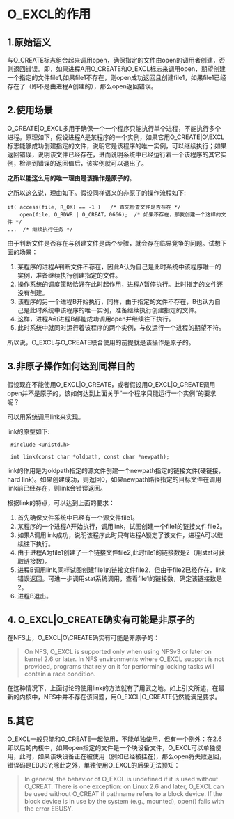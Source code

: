 # O_EXCL的作用

## 1.原始语义

与O\_CREATE标志组合起来调用open，确保指定的文件由open的调用者创建，否则返回错误。即，如果进程A用O\_CREATE和O\_EXCL标志来调用open，期望创建一个指定的文件file1,如果file1不存在，则open成功返回且创建file1，如果file1已经存在了（即不是由进程A创建的），那么open返回错误。

## 2.使用场景
O\_CREATE|O\_EXCL多用于确保一个一个程序只能执行单个进程，不能执行多个进程。原理如下，假设进程A是某程序的一个实例，如果它用O\_CREATE|O\EXCL标志能够成功创建指定的文件，说明它是该程序的唯一实例，可以继续执行；如果返回错误，说明该文件已经存在，进而说明系统中已经运行着一个该程序的其它实例，检测到错误的返回值后，该实例就可以退出了。

**之所以能这么用的唯一理由是该操作是原子的**。

之所以这么说，理由如下。假设同样语义的非原子的操作流程如下:
```
if( access(file, R_OK) == -1 )   /* 首先检查文件是否存在 */
    open(file, O_RDWR | O_CREAT，0666);  /* 如果不存在，那我创建一个这样的文件 */
...  /* 继续执行任务 */
```

由于判断文件是否存在与创建文件是两个步骤，就会存在临界竞争的问题。试想下面的场景：

1. 某程序的进程A判断文件不存在，因此A认为自己是此时系统中该程序唯一的实例，准备继续执行创建指定的文件。
2. 操作系统的调度策略恰好在此时起作用，进程A暂停执行。此时指定的文件还没有创建。
3. 该程序的另一个进程B开始执行，同样，由于指定的文件不存在，B也认为自己是此时系统中该程序的唯一实例，准备继续执行创建指定的文件。
4. 这样，进程A和进程B都能成功调用open并继续往下执行。
5. 此时系统中就同时运行着该程序的两个实例，与仅运行一个进程的期望不符。

所以说，O\_EXCL与O\_CREATE联合使用的前提就是该操作是原子的。
## 3.非原子操作如何达到同样目的
假设现在不能使用O_EXCL|O_CREATE，或者假设用O_EXCL|O_CREATE调用open并不是原子的，该如何达到上面关于“一个程序只能运行一个实例”的要求呢？

可以用系统调用link来实现。

link的原型如下:
```
 #include <unistd.h>

 int link(const char *oldpath, const char *newpath);
```
link的作用是为oldpath指定的源文件创建一个newpath指定的链接文件(硬链接，hard link)。如果创建成功，则返回0，如果newpath路径指定的目标文件在调用link前已经存在，则link会错误返回。

根据link的特点，可以达到上面的要求：
1. 首先确保文件系统中已经有一个源文件file1。
2. 某程序的一个进程A开始执行，调用link，试图创建一个file1的链接文件file2。
3. 如果A调用link成功，说明该程序此时只有进程A锁定了该文件，进程A可以继续往下执行。
4. 由于进程A为file1创建了一个链接文件file2,此时file1的链接数是2（用stat可获取链接数）。
5. 进程B调用link,同样试图创建file1的链接文件file2，但由于file2已经存在，link错误返回。可进一步调用stat系统调用，查看file1的链接数，确定该链接数是2。
6. 进程B退出。

## 4. O\_EXCL|O\_CREATE确实有可能是非原子的
在NFS上，O\_EXCL|O\CREATE确实有可能是非原子的：
>On NFS, O\_EXCL is supported only when using NFSv3 or later on
              kernel 2.6 or later.  In NFS environments where O\_EXCL support
              is not provided, programs that rely on it for performing
              locking tasks will contain a race condition.

在这种情况下，上面讨论的使用link的方法就有了用武之地。如上引文所述，在最新的内核中，NFS中并不存在该问题，用O\_EXCL|O\_CREATE仍然能满足要求。

## 5.其它
O\_EXCL一般只能和O_CREATE一起使用，不能单独使用，但有一个例外：在2.6即以后的内核中，如果open指定的文件是一个块设备文件，O\_EXCL可以单独使用，此时，如果该块设备正在被使用（例如已经被挂在)，那么open将失败返回，错误码是EBUSY;除此之外，单独使用O\_EXCL的后果无法预知：
>In general, the behavior of O\_EXCL is undefined if it is used
              without O\_CREAT.  There is one exception: on Linux 2.6 and
              later, O\_EXCL can be used without O\_CREAT if pathname refers
              to a block device.  If the block device is in use by the
              system (e.g., mounted), open() fails with the error EBUSY.